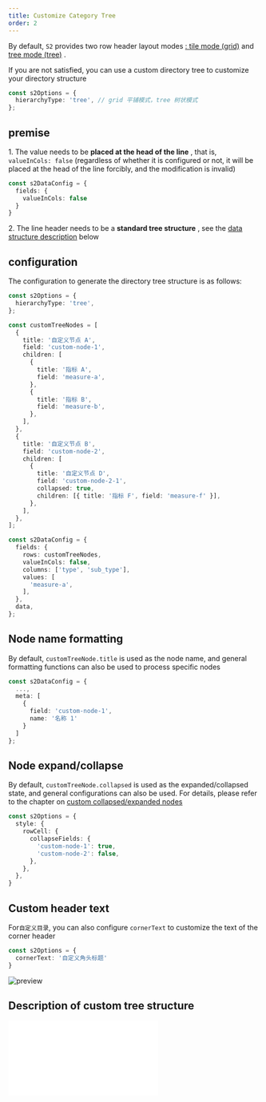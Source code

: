 ```yaml
---
title: Customize Category Tree
order: 2
---
```


By default, `S2` provides two row header layout modes [: tile mode (grid)](/examples/basic/pivot#grid) and [tree mode (tree)](/examples/basic/pivot#tree) .

If you are not satisfied, you can use a custom directory tree to customize your directory structure

```ts
const s2Options = {
  hierarchyType: 'tree', // grid 平铺模式，tree 树状模式
};
```

<Playground path="custom/custom-tree/demo/custom-tree.ts" rid="container" height="400"></Playground>

## premise

1\. The value needs to be **placed at the head of the line** , that is, `valueInCols: false` (regardless of whether it is configured or not, it will be placed at the head of the line forcibly, and the modification is invalid)

```ts
const s2DataConfig = {
  fields: {
    valueInCols: false
  }
}
```

2\. The line header needs to be a **standard tree structure** , see the [data structure description](#customtreenode) below

## configuration

The configuration to generate the directory tree structure is as follows:

```ts
const s2Options = {
  hierarchyType: 'tree',
};

const customTreeNodes = [
  {
    title: '自定义节点 A',
    field: 'custom-node-1',
    children: [
      {
        title: '指标 A',
        field: 'measure-a',
      },
      {
        title: '指标 B',
        field: 'measure-b',
      },
    ],
  },
  {
    title: '自定义节点 B',
    field: 'custom-node-2',
    children: [
      {
        title: '自定义节点 D',
        field: 'custom-node-2-1',
        collapsed: true,
        children: [{ title: '指标 F', field: 'measure-f' }],
      },
    ],
  },
];

const s2DataConfig = {
  fields: {
    rows: customTreeNodes,
    valueInCols: false,
    columns: ['type', 'sub_type'],
    values: [
      'measure-a',
    ],
  },
  data,
};
```

## Node name formatting

By default, `customTreeNode.title` is used as the node name, and general formatting functions can also be used to process specific nodes

```ts
const s2DataConfig = {
  ...,
  meta: [
    {
      field: 'custom-node-1',
      name: '名称 1'
    }
  ]
};
```

## Node expand/collapse

By default, `customTreeNode.collapsed` is used as the expanded/collapsed state, and general configurations can also be used. For details, please refer to the chapter on [custom collapsed/expanded nodes](/manual/advanced/custom/custom-collapse-nodes)

```ts
const s2Options = {
  style: {
    rowCell: {
      collapseFields: {
        'custom-node-1': true,
        'custom-node-2': false,
      },
    },
  },
}
```

## Custom header text

For`自定义目录`, you can also configure `cornerText` to customize the text of the corner header

```ts
const s2Options = {
  cornerText: '自定义角头标题'
}
```

![preview](https://gw.alipayobjects.com/zos/antfincdn/fyUwaEw2S/3e38caa2-31eb-4272-9158-a1392b5e6f9e.png)

## Description of custom tree structure

<embed src="@/docs/common/custom/customTreeNode.en.md"></embed>
